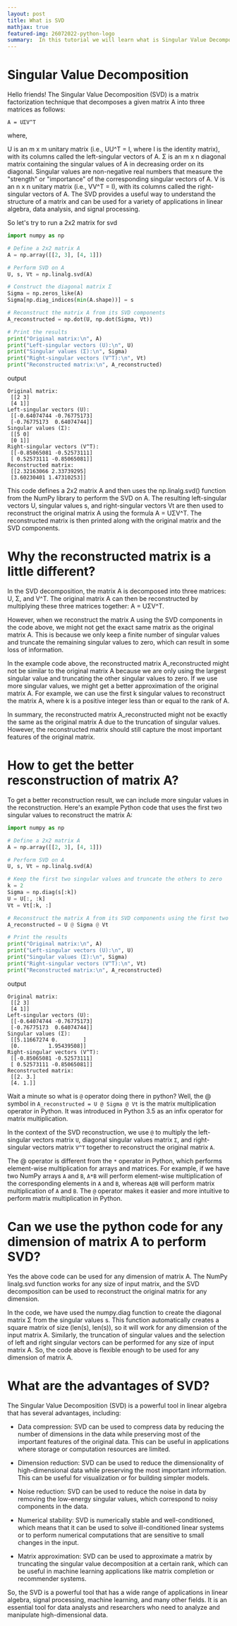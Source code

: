 ```yaml
---
layout: post
title: What is SVD 
mathjax: true
featured-img: 26072022-python-logo
summary:  In this tutorial we will learn what is Singular Value Decomposition (SVD) and run it in python
---
```


# Singular Value Decomposition

Hello friends! The Singular Value Decomposition (SVD) is a matrix factorization technique that decomposes a given matrix A into three matrices as follows:

```
A = UΣV^T
```
where,

U is an m x m unitary matrix (i.e., UU^T = I, where I is the identity matrix), with its columns called the left-singular vectors of A.
Σ is an m x n diagonal matrix containing the singular values of A in decreasing order on its diagonal. Singular values are non-negative real numbers that measure the "strength" or "importance" of the corresponding singular vectors of A.
V is an n x n unitary matrix (i.e., VV^T = I), with its columns called the right-singular vectors of A.
The SVD provides a useful way to understand the structure of a matrix and can be used for a variety of applications in linear algebra, data analysis, and signal processing.

So let's try to run a 2x2 matrix for svd

```python
import numpy as np

# Define a 2x2 matrix A
A = np.array([[2, 3], [4, 1]])

# Perform SVD on A
U, s, Vt = np.linalg.svd(A)

# Construct the diagonal matrix Σ
Sigma = np.zeros_like(A)
Sigma[np.diag_indices(min(A.shape))] = s

# Reconstruct the matrix A from its SVD components
A_reconstructed = np.dot(U, np.dot(Sigma, Vt))

# Print the results
print("Original matrix:\n", A)
print("Left-singular vectors (U):\n", U)
print("Singular values (Σ):\n", Sigma)
print("Right-singular vectors (V^T):\n", Vt)
print("Reconstructed matrix:\n", A_reconstructed)

```

output

```
Original matrix:
 [[2 3]
 [4 1]]
Left-singular vectors (U):
 [[-0.64074744 -0.76775173]
 [-0.76775173  0.64074744]]
Singular values (Σ):
 [[5 0]
 [0 1]]
Right-singular vectors (V^T):
 [[-0.85065081 -0.52573111]
 [ 0.52573111 -0.85065081]]
Reconstructed matrix:
 [[2.32163066 2.33739295]
 [3.60230401 1.47310253]]
```

This code defines a 2x2 matrix A and then uses the np.linalg.svd() function from the NumPy library to perform the SVD on A. The resulting left-singular vectors U, singular values s, and right-singular vectors Vt are then used to reconstruct the original matrix A using the formula A = UΣV^T. The reconstructed matrix is then printed along with the original matrix and the SVD components.

# Why the reconstructed matrix is a little different?

In the SVD decomposition, the matrix A is decomposed into three matrices: U, Σ, and V^T. The original matrix A can then be reconstructed by multiplying these three matrices together: A = UΣV^T.

However, when we reconstruct the matrix A using the SVD components in the code above, we might not get the exact same matrix as the original matrix A. This is because we only keep a finite number of singular values and truncate the remaining singular values to zero, which can result in some loss of information.

In the example code above, the reconstructed matrix A_reconstructed might not be similar to the original matrix A because we are only using the largest singular value and truncating the other singular values to zero. If we use more singular values, we might get a better approximation of the original matrix A. For example, we can use the first k singular values to reconstruct the matrix A, where k is a positive integer less than or equal to the rank of A.

In summary, the reconstructed matrix A_reconstructed might not be exactly the same as the original matrix A due to the truncation of singular values. However, the reconstructed matrix should still capture the most important features of the original matrix.

# How to get the better resconstruction of matrix A?

To get a better reconstruction result, we can include more singular values in the reconstruction. Here's an example Python code that uses the first two singular values to reconstruct the matrix A:

```python
import numpy as np

# Define a 2x2 matrix A
A = np.array([[2, 3], [4, 1]])

# Perform SVD on A
U, s, Vt = np.linalg.svd(A)

# Keep the first two singular values and truncate the others to zero
k = 2
Sigma = np.diag(s[:k])
U = U[:, :k]
Vt = Vt[:k, :]

# Reconstruct the matrix A from its SVD components using the first two singular values
A_reconstructed = U @ Sigma @ Vt

# Print the results
print("Original matrix:\n", A)
print("Left-singular vectors (U):\n", U)
print("Singular values (Σ):\n", Sigma)
print("Right-singular vectors (V^T):\n", Vt)
print("Reconstructed matrix:\n", A_reconstructed)

```
output

```
Original matrix:
 [[2 3]
 [4 1]]
Left-singular vectors (U):
 [[-0.64074744 -0.76775173]
 [-0.76775173  0.64074744]]
Singular values (Σ):
 [[5.11667274 0.        ]
 [0.         1.95439508]]
Right-singular vectors (V^T):
 [[-0.85065081 -0.52573111]
 [ 0.52573111 -0.85065081]]
Reconstructed matrix:
 [[2. 3.]
 [4. 1.]]
```

Wait a minute so what is `@` operator doing there in python? Well, the @ symbol in `A_reconstructed = U @ Sigma @ Vt` is the matrix multiplication operator in Python. It was introduced in Python 3.5 as an infix operator for matrix multiplication.

In the context of the SVD reconstruction, we use `@` to multiply the left-singular vectors matrix `U`, diagonal singular values matrix `Σ`, and right-singular vectors matrix `V^T` together to reconstruct the original matrix `A`.

The @ operator is different from the `*` operator in Python, which performs element-wise multiplication for arrays and matrices. For example, if we have two NumPy arrays `A` and `B`, `A*B` will perform element-wise multiplication of the corresponding elements in `A` and `B`, whereas `A@B` will perform matrix multiplication of `A` and `B`. The `@` operator makes it easier and more intuitive to perform matrix multiplication in Python.


# Can we use the python code for any dimension of matrix A to perform SVD?

Yes the above code can be used for any dimension of matrix A. The NumPy linalg.svd function works for any size of input matrix, and the SVD decomposition can be used to reconstruct the original matrix for any dimension.

In the code, we have used the numpy.diag function to create the diagonal matrix Σ from the singular values s. This function automatically creates a square matrix of size (len(s), len(s)), so it will work for any dimension of the input matrix A. Similarly, the truncation of singular values and the selection of left and right singular vectors can be performed for any size of input matrix A. So, the code above is flexible enough to be used for any dimension of matrix A.

# What are the advantages of SVD?

The Singular Value Decomposition (SVD) is a powerful tool in linear algebra that has several advantages, including:

* Data compression: SVD can be used to compress data by reducing the number of dimensions in the data while preserving most of the important features of the original data. This can be useful in applications where storage or computation resources are limited.

* Dimension reduction: SVD can be used to reduce the dimensionality of high-dimensional data while preserving the most important information. This can be useful for visualization or for building simpler models.

* Noise reduction: SVD can be used to reduce the noise in data by removing the low-energy singular values, which correspond to noisy components in the data.

* Numerical stability: SVD is numerically stable and well-conditioned, which means that it can be used to solve ill-conditioned linear systems or to perform numerical computations that are sensitive to small changes in the input.

* Matrix approximation: SVD can be used to approximate a matrix by truncating the singular value decomposition at a certain rank, which can be useful in machine learning applications like matrix completion or recommender systems.

So, the SVD is a powerful tool that has a wide range of applications in linear algebra, signal processing, machine learning, and many other fields. It is an essential tool for data analysts and researchers who need to analyze and manipulate high-dimensional data.
